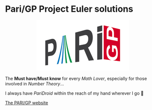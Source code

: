 # Pari/GP Project Euler solutions

<p align="center"><img src="logo.png"></p>

The **Must have/Must know** for every _Math Lover_, especially for those involved in _Number Theory_...

I always have _PariDroid_ within the reach of my hand wherever I go 💙

[The PARI/GP website](https://pari.math.u-bordeaux.fr/)
